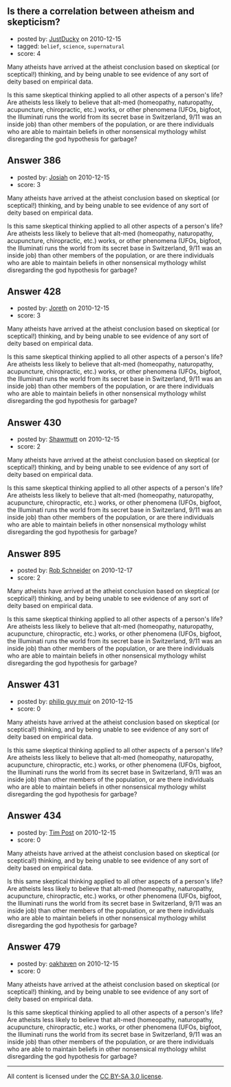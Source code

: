 ## Is there a correlation between atheism and skepticism?

- posted by: [JustDucky](https://stackexchange.com/users/-1/201-justducky) on 2010-12-15
- tagged: `belief`, `science`, `supernatural`
- score: 4

Many atheists have arrived at the atheist conclusion based on skeptical (or sceptical!) thinking, and by being unable to see evidence of any sort of deity based on empirical data. 

Is this same skeptical thinking applied to all other aspects of a person's life? Are atheists less likely to believe that alt-med (homeopathy, naturopathy, acupuncture, chiropractic, etc.) works, or other phenomena (UFOs, bigfoot, the Illuminati runs the world from its secret base in Switzerland, 9/11 was an inside job) than other members of the population, or are there individuals who are able to maintain beliefs in other nonsensical mythology whilst disregarding the god hypothesis for garbage?


## Answer 386

- posted by: [Josiah](https://stackexchange.com/users/-1/88-josiah) on 2010-12-15
- score: 3

Many atheists have arrived at the atheist conclusion based on skeptical (or sceptical!) thinking, and by being unable to see evidence of any sort of deity based on empirical data. 

Is this same skeptical thinking applied to all other aspects of a person's life? Are atheists less likely to believe that alt-med (homeopathy, naturopathy, acupuncture, chiropractic, etc.) works, or other phenomena (UFOs, bigfoot, the Illuminati runs the world from its secret base in Switzerland, 9/11 was an inside job) than other members of the population, or are there individuals who are able to maintain beliefs in other nonsensical mythology whilst disregarding the god hypothesis for garbage?


## Answer 428

- posted by: [Joreth](https://stackexchange.com/users/-1/114-joreth) on 2010-12-15
- score: 3

Many atheists have arrived at the atheist conclusion based on skeptical (or sceptical!) thinking, and by being unable to see evidence of any sort of deity based on empirical data. 

Is this same skeptical thinking applied to all other aspects of a person's life? Are atheists less likely to believe that alt-med (homeopathy, naturopathy, acupuncture, chiropractic, etc.) works, or other phenomena (UFOs, bigfoot, the Illuminati runs the world from its secret base in Switzerland, 9/11 was an inside job) than other members of the population, or are there individuals who are able to maintain beliefs in other nonsensical mythology whilst disregarding the god hypothesis for garbage?


## Answer 430

- posted by: [Shawmutt](https://stackexchange.com/users/-1/188-shawmutt) on 2010-12-15
- score: 2

Many atheists have arrived at the atheist conclusion based on skeptical (or sceptical!) thinking, and by being unable to see evidence of any sort of deity based on empirical data. 

Is this same skeptical thinking applied to all other aspects of a person's life? Are atheists less likely to believe that alt-med (homeopathy, naturopathy, acupuncture, chiropractic, etc.) works, or other phenomena (UFOs, bigfoot, the Illuminati runs the world from its secret base in Switzerland, 9/11 was an inside job) than other members of the population, or are there individuals who are able to maintain beliefs in other nonsensical mythology whilst disregarding the god hypothesis for garbage?


## Answer 895

- posted by: [Rob Schneider](https://stackexchange.com/users/-1/149-rob-schneider) on 2010-12-17
- score: 2

Many atheists have arrived at the atheist conclusion based on skeptical (or sceptical!) thinking, and by being unable to see evidence of any sort of deity based on empirical data. 

Is this same skeptical thinking applied to all other aspects of a person's life? Are atheists less likely to believe that alt-med (homeopathy, naturopathy, acupuncture, chiropractic, etc.) works, or other phenomena (UFOs, bigfoot, the Illuminati runs the world from its secret base in Switzerland, 9/11 was an inside job) than other members of the population, or are there individuals who are able to maintain beliefs in other nonsensical mythology whilst disregarding the god hypothesis for garbage?


## Answer 431

- posted by: [philip guy muir](https://stackexchange.com/users/-1/182-philip-guy-muir) on 2010-12-15
- score: 0

Many atheists have arrived at the atheist conclusion based on skeptical (or sceptical!) thinking, and by being unable to see evidence of any sort of deity based on empirical data. 

Is this same skeptical thinking applied to all other aspects of a person's life? Are atheists less likely to believe that alt-med (homeopathy, naturopathy, acupuncture, chiropractic, etc.) works, or other phenomena (UFOs, bigfoot, the Illuminati runs the world from its secret base in Switzerland, 9/11 was an inside job) than other members of the population, or are there individuals who are able to maintain beliefs in other nonsensical mythology whilst disregarding the god hypothesis for garbage?


## Answer 434

- posted by: [Tim Post](https://stackexchange.com/users/-1/208-tim-post) on 2010-12-15
- score: 0

Many atheists have arrived at the atheist conclusion based on skeptical (or sceptical!) thinking, and by being unable to see evidence of any sort of deity based on empirical data. 

Is this same skeptical thinking applied to all other aspects of a person's life? Are atheists less likely to believe that alt-med (homeopathy, naturopathy, acupuncture, chiropractic, etc.) works, or other phenomena (UFOs, bigfoot, the Illuminati runs the world from its secret base in Switzerland, 9/11 was an inside job) than other members of the population, or are there individuals who are able to maintain beliefs in other nonsensical mythology whilst disregarding the god hypothesis for garbage?


## Answer 479

- posted by: [oakhaven](https://stackexchange.com/users/-1/230-oakhaven) on 2010-12-15
- score: 0

Many atheists have arrived at the atheist conclusion based on skeptical (or sceptical!) thinking, and by being unable to see evidence of any sort of deity based on empirical data. 

Is this same skeptical thinking applied to all other aspects of a person's life? Are atheists less likely to believe that alt-med (homeopathy, naturopathy, acupuncture, chiropractic, etc.) works, or other phenomena (UFOs, bigfoot, the Illuminati runs the world from its secret base in Switzerland, 9/11 was an inside job) than other members of the population, or are there individuals who are able to maintain beliefs in other nonsensical mythology whilst disregarding the god hypothesis for garbage?



---

All content is licensed under the [CC BY-SA 3.0 license](https://creativecommons.org/licenses/by-sa/3.0/).
